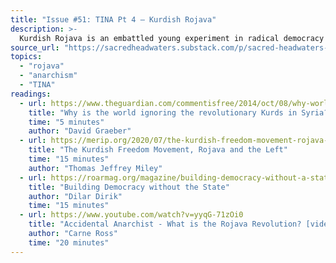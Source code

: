 ```yaml
---
title: "Issue #51: TINA Pt 4 – Kurdish Rojava"
description: >-
  Kurdish Rojava is an embattled young experiment in radical democracy that's emerged in northeast Syria. What does radical democracy look like?
source_url: "https://sacredheadwaters.substack.com/p/sacred-headwaters-51-tina-pt-4-kurdish"
topics:
  - "rojava"
  - "anarchism"
  - "TINA"
readings:
  - url: https://www.theguardian.com/commentisfree/2014/oct/08/why-world-ignoring-revolutionary-kurds-syria-isis
    title: "Why is the world ignoring the revolutionary Kurds in Syria?"
    time: "5 minutes"
    author: "David Graeber"
  - url: https://merip.org/2020/07/the-kurdish-freedom-movement-rojava-and-the-left/
    title: "The Kurdish Freedom Movement, Rojava and the Left"
    time: "15 minutes"
    author: "Thomas Jeffrey Miley"
  - url: https://roarmag.org/magazine/building-democracy-without-a-state/
    title: "Building Democracy without the State"
    author: "Dilar Dirik"
    time: "15 minutes"
  - url: https://www.youtube.com/watch?v=yyqG-71zOi0
    title: "Accidental Anarchist - What is the Rojava Revolution? [video]"
    author: "Carne Ross"
    time: "20 minutes"
---
```

